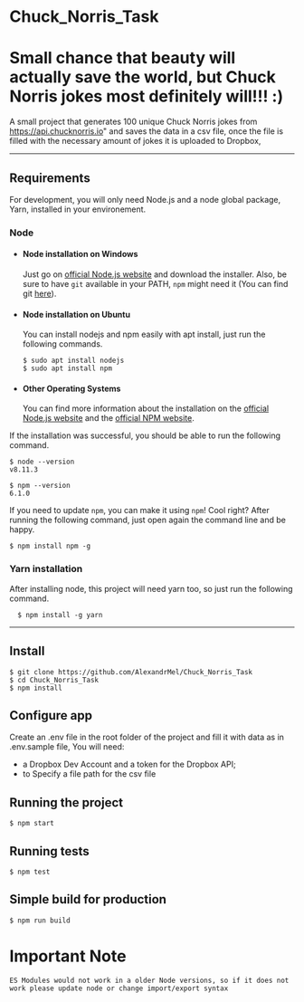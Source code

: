 # Chuck_Norris_Task
# Small chance that beauty will actually save the world, but Chuck Norris jokes most definitely will!!! :)

A small project that generates 100 unique Chuck Norris jokes from https://api.chucknorris.io" and saves the data in a csv file,
once the file is filled with the necessary amount of jokes it is uploaded to Dropbox,

---

## Requirements

For development, you will only need Node.js and a node global package, Yarn, installed in your environement.

### Node

- #### Node installation on Windows

  Just go on [official Node.js website](https://nodejs.org/) and download the installer.
  Also, be sure to have `git` available in your PATH, `npm` might need it (You can find git [here](https://git-scm.com/)).

- #### Node installation on Ubuntu

  You can install nodejs and npm easily with apt install, just run the following commands.

      $ sudo apt install nodejs
      $ sudo apt install npm

- #### Other Operating Systems
  You can find more information about the installation on the [official Node.js website](https://nodejs.org/) and the [official NPM website](https://npmjs.org/).

If the installation was successful, you should be able to run the following command.

    $ node --version
    v8.11.3

    $ npm --version
    6.1.0

If you need to update `npm`, you can make it using `npm`! Cool right? After running the following command, just open again the command line and be happy.

    $ npm install npm -g

###

### Yarn installation

After installing node, this project will need yarn too, so just run the following command.

      $ npm install -g yarn

---

## Install

    $ git clone https://github.com/AlexandrMel/Chuck_Norris_Task
    $ cd Chuck_Norris_Task
    $ npm install

## Configure app

Create an .env file in the root folder of the project and fill it with data as in .env.sample file, You will need:

- a Dropbox Dev Account and a token for the Dropbox API;
- to Specify a file path for the csv file

## Running the project

    $ npm start

## Running tests

    $ npm test

## Simple build for production

    $ npm run build
# Important Note

    ES Modules would not work in a older Node versions, so if it does not work please update node or change import/export syntax
